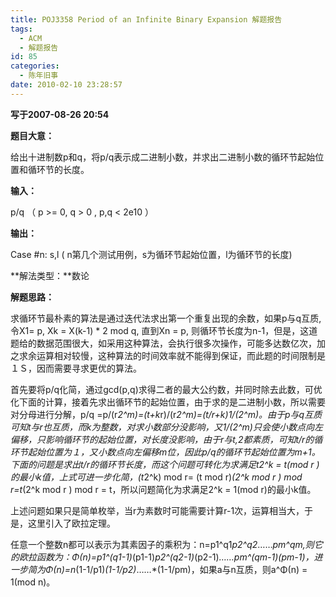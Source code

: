 ```yaml
---
title: POJ3358 Period of an Infinite Binary Expansion 解题报告
tags:
  - ACM
  - 解题报告
id: 85
categories:
  - 陈年旧事
date: 2010-02-10 23:28:57
---
```


**写于2007-08-26 20:54**

**题目大意：**

给出十进制数p和q，将p/q表示成二进制小数，并求出二进制小数的循环节起始位置和循环节的长度。

**输入：**

p/q （ p &gt;= 0, q &gt; 0 , p,q &lt; 2e10 ）

**输出：**

Case #n: s,l ( n第几个测试用例，s为循环节起始位置，l为循环节的长度)

<!--more-->

**解法类型：**数论

**解题思路：**

求循环节最朴素的算法是通过迭代法求出第一个重复出现的余数，如果p与q互质,令X1= p, Xk = X(k-1) * 2 mod q, 直到Xn = p, 则循环节长度为n-1，但是，这道题给的数据范围很大，如采用这种算法，会执行很多次操作，可能多达数亿次，加之求余运算相对较慢，这种算法的时间效率就不能得到保证，而此题的时间限制是１Ｓ，因而需要寻求更优的算法。

首先要将p/q化简，通过gcd(p,q)求得二者的最大公约数，并同时除去此数，可优化下面的计算，接着先求出循环节的起始位置，由于求的是二进制小数，所以需要对分母进行分解，p/q =p/(r*2^m)=(t+k*r)/(r*2^m)=(t/r+k)*1/(2^m)。由于p与q互质可知t与r也互质，而k为整数，对求小数部分没影响，又1/(2^m)只会使小数点向左偏移，只影响循环节的起始位置，对长度没影响，由于r与t,2都素质，可知t/r的循环节起始位置为１，又小数点向左偏移m位，因此p/q的循环节起始位置为m+1。下面的问题是求出t/r的循环节长度，而这个问题可转化为求满足t*2^k = t(mod r )的最小k值，上式可进一步化简，(t*2^k) mod r= (t mod r)*(2^k mod r ) mod r=t*(2^k mod r ) mod r = t，所以问题简化为求满足2^k = 1(mod r)的最小k值。

上述问题如果只是简单枚举，当r为素数时可能需要计算r-1次，运算相当大，于是，这里引入了欧拉定理。

任意一个整数n都可以表示为其素因子的乘积为：n=p1^q1*p2^q2*&hellip;&hellip;*pm^qm,则它的欧拉函数为：&Phi;(n)=p1^(q1-1)*(p1-1)*p2^(q2-1)*(p2-1)*&hellip;&hellip;*pm^(qm-1)*(pm-1)，进一步简为&Phi;(n)=n*(1-1/p1)*(1-1/p2)*&hellip;&hellip;*(1-1/pm)，如果a与n互质，则a^&Phi;(n) = 1(mod n)。
